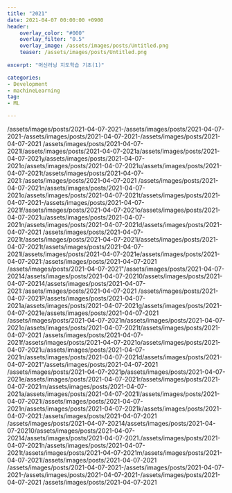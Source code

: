 ```yaml
---
title: "2021"
date: 2021-04-07 00:00:00 +0900
header:
    overlay_color: "#000"
    overlay_filter: "0.5"
    overlay_image: /assets/images/posts/Untitled.png
    teaser: /assets/images/posts/Untitled.png
  
excerpt: "머신러닝 지도학습 기초(1)"

categories: 
- Development
- machineLearning
tag: 
- ML

---
```

/assets/images/posts/2021-04-07-2021-/assets/images/posts/2021-04-07-2021-/assets/images/posts/2021-04-07-2021-/assets/images/posts/2021-04-07-2021
/assets/images/posts/2021-04-07-2021l/assets/images/posts/2021-04-07-2021a/assets/images/posts/2021-04-07-2021y/assets/images/posts/2021-04-07-2021o/assets/images/posts/2021-04-07-2021u/assets/images/posts/2021-04-07-2021t/assets/images/posts/2021-04-07-2021:/assets/images/posts/2021-04-07-2021 /assets/images/posts/2021-04-07-2021n/assets/images/posts/2021-04-07-2021o/assets/images/posts/2021-04-07-2021t/assets/images/posts/2021-04-07-2021-/assets/images/posts/2021-04-07-2021f/assets/images/posts/2021-04-07-2021o/assets/images/posts/2021-04-07-2021u/assets/images/posts/2021-04-07-2021n/assets/images/posts/2021-04-07-2021d/assets/images/posts/2021-04-07-2021
/assets/images/posts/2021-04-07-2021t/assets/images/posts/2021-04-07-2021i/assets/images/posts/2021-04-07-2021t/assets/images/posts/2021-04-07-2021l/assets/images/posts/2021-04-07-2021e/assets/images/posts/2021-04-07-2021:/assets/images/posts/2021-04-07-2021 /assets/images/posts/2021-04-07-2021"/assets/images/posts/2021-04-07-20214/assets/images/posts/2021-04-07-20210/assets/images/posts/2021-04-07-20214/assets/images/posts/2021-04-07-2021:/assets/images/posts/2021-04-07-2021 /assets/images/posts/2021-04-07-2021P/assets/images/posts/2021-04-07-2021a/assets/images/posts/2021-04-07-2021g/assets/images/posts/2021-04-07-2021e/assets/images/posts/2021-04-07-2021 /assets/images/posts/2021-04-07-2021n/assets/images/posts/2021-04-07-2021o/assets/images/posts/2021-04-07-2021t/assets/images/posts/2021-04-07-2021 /assets/images/posts/2021-04-07-2021f/assets/images/posts/2021-04-07-2021o/assets/images/posts/2021-04-07-2021u/assets/images/posts/2021-04-07-2021n/assets/images/posts/2021-04-07-2021d/assets/images/posts/2021-04-07-2021"/assets/images/posts/2021-04-07-2021
/assets/images/posts/2021-04-07-2021p/assets/images/posts/2021-04-07-2021e/assets/images/posts/2021-04-07-2021r/assets/images/posts/2021-04-07-2021m/assets/images/posts/2021-04-07-2021a/assets/images/posts/2021-04-07-2021l/assets/images/posts/2021-04-07-2021i/assets/images/posts/2021-04-07-2021n/assets/images/posts/2021-04-07-2021k/assets/images/posts/2021-04-07-2021:/assets/images/posts/2021-04-07-2021 /assets/images/posts/2021-04-07-20214/assets/images/posts/2021-04-07-20210/assets/images/posts/2021-04-07-20214/assets/images/posts/2021-04-07-2021./assets/images/posts/2021-04-07-2021h/assets/images/posts/2021-04-07-2021t/assets/images/posts/2021-04-07-2021m/assets/images/posts/2021-04-07-2021l/assets/images/posts/2021-04-07-2021
/assets/images/posts/2021-04-07-2021-/assets/images/posts/2021-04-07-2021-/assets/images/posts/2021-04-07-2021-/assets/images/posts/2021-04-07-2021
/assets/images/posts/2021-04-07-2021